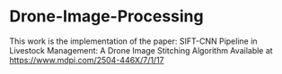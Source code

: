 # Drone-Image-Processing
This work is the implementation of the paper: SIFT-CNN Pipeline in Livestock Management: A Drone Image Stitching Algorithm
Available at https://www.mdpi.com/2504-446X/7/1/17
